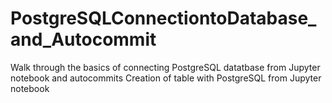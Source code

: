 # PostgreSQLConnectiontoDatabase_and_Autocommit
Walk through the basics of connecting PostgreSQL datatbase from Jupyter notebook and autocommits
Creation of table with PostgreSQL from Jupyter notebook
